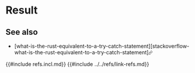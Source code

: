 # Result

## See also

- [what-is-the-rust-equivalent-to-a-try-catch-statement][stackoverflow-what-is-the-rust-equivalent-to-a-try-catch-statement]⮳

{{#include refs.incl.md}}
{{#include ../../refs/link-refs.md}}

<div class="hidden">
</div>
